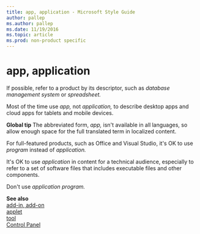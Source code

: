 ```yaml
---
title: app, application - Microsoft Style Guide
author: pallep
ms.author: pallep
ms.date: 11/19/2016
ms.topic: article
ms.prod: non-product specific
---
```


# app, application

If possible, refer to a product by its descriptor, such as *database management system* or *spreadsheet.*

Most of the time use *app,* not *application,* to describe desktop apps and cloud apps for tablets and mobile devices. 

**Global tip** The abbreviated form, *app,* isn't available in all languages, so allow enough space for the full translated term in localized content.

For full-featured products, such as Office and Visual Studio, it's OK to use *program* instead of *application.*

It's OK to use *application* in
content for a technical audience, especially to refer to a set of
software files that includes executable files and other components.

Don't use *application program.*

**See also**  
[add-in, add-on](/style-guide/a-z-word-list-term-collections/a/add-in-add-on)  
[applet](/style-guide/a-z-word-list-term-collections/a/applet)  
[tool](/style-guide/a-z-word-list-term-collections/t/tool)   
[Control Panel](/style-guide/a-z-word-list-term-collections/c/control-panel)  
